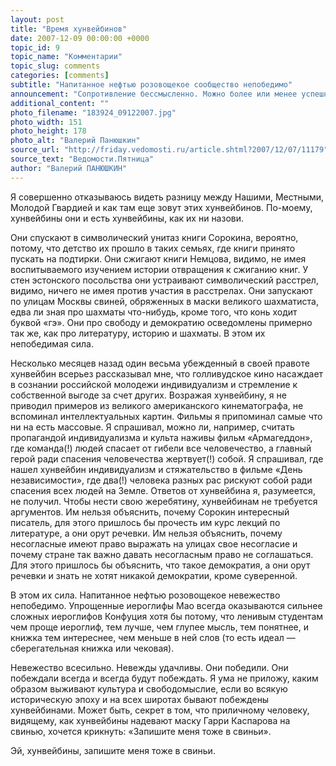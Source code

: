 ```yaml
---
layout: post
title: "Время хунвейбинов"
date: 2007-12-09 00:00:00 +0000
topic_id: 9
topic_name: "Комментарии"
topic_slug: comments
categories: [comments]
subtitle: "Напитанное нефтью розовощекое сообщество непобедимо"
announcement: "Сопротивление бессмысленно. Можно более или менее успешно противостоять превосходящим силам противника, но нельзя всерьез противостоять нашествию муравьев или саранчи. Всякий, кто видел с моста, как движение «Наши» собирается на Васильевском спуске, всякий, кто видел, как «Молодая Гвардия Единой России» собирается на Манежной, — всякий согласится, что сравнение с саранчой еще недостаточно оскорбительно. Саранча по крайней мере не поет песню «За ними Путин и Сталинград»."
additional_content: ""
photo_filename: "183924_09122007.jpg"
photo_width: 151
photo_height: 178
photo_alt: "Валерий Панюшкин"
source_url: "http://friday.vedomosti.ru/article.shtml?2007/12/07/11179"
source_text: "Ведомости.Пятница"
author: "Валерий ПАНЮШКИН"
---
```

Я совершенно отказываюсь видеть разницу между Нашими, Местными, Молодой Гвардией и как там еще зовут этих хунвейбинов. По-моему, хунвейбины они и есть хунвейбины, как их ни назови.

Они спускают в символический унитаз книги Сорокина, вероятно, потому, что детство их прошло в таких семьях, где книги принято пускать на подтирки. Они сжигают книги Немцова, видимо, не имея воспитываемого изучением истории отвращения к сжиганию книг. У стен эстонского посольства они устраивают символический расстрел, видимо, ничего не имея против участия в расстрелах. Они запускают по улицам Москвы свиней, обряженных в маски великого шахматиста, едва ли зная про шахматы что-нибудь, кроме того, что конь ходит буквой «гэ». Они про свободу и демократию осведомлены примерно так же, как про литературу, историю и шахматы. В этом их непобедимая сила.

Несколько месяцев назад один весьма убежденный в своей правоте хунвейбин всерьез рассказывал мне, что голливудское кино насаждает в сознании российской молодежи индивидуализм и стремление к собственной выгоде за счет других. Возражая хунвейбину, я не приводил примеров из великого американского кинематографа, не вспоминал интеллектуальных картин. Фильмы я припоминал самые что ни на есть массовые. Я спрашивал, можно ли, например, считать пропагандой индивидуализма и культа наживы фильм «Армагеддон», где команда(!) людей спасает от гибели все человечество, а главный герой ради спасения человечества жертвует(!) собой. Я спрашивал, где нашел хунвейбин индивидуализм и стяжательство в фильме «День независимости», где два(!) человека разных рас рискуют собой ради спасения всех людей на Земле. Ответов от хунвейбина я, разумеется, не получил. Чтобы нести свою жеребятину, хунвейбинам не требуется аргументов. Им нельзя объяснить, почему Сорокин интересный писатель, для этого пришлось бы прочесть им курс лекций по литературе, а они орут речевки. Им нельзя объяснить, почему несогласные имеют право выражать на улицах свое несогласие и почему стране так важно давать несогласным право не соглашаться. Для этого пришлось бы объяснить, что такое демократия, а они орут речевки и знать не хотят никакой демократии, кроме суверенной.

В этом их сила. Напитанное нефтью розовощекое невежество непобедимо. Упрощенные иероглифы Мао всегда оказываются сильнее сложных иероглифов Конфуция хотя бы потому, что ленивым студентам чем проще иероглиф, тем лучше, чем глупее мысль, тем понятнее, и книжка тем интереснее, чем меньше в ней слов (то есть идеал — сберегательная книжка или чековая).

Невежество всесильно. Невежды удачливы. Они победили. Они побеждали всегда и всегда будут побеждать. Я ума не приложу, каким образом выживают культура и свободомыслие, если во всякую историческую эпоху и на всех широтах бывают побеждены хунвейбинами. Может быть, секрет в том, что приличному человеку, видящему, как хунвейбины надевают маску Гарри Каспарова на свинью, хочется крикнуть: «Запишите меня тоже в свиньи».

Эй, хунвейбины, запишите меня тоже в свиньи.
